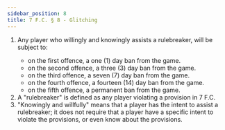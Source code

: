 ```yaml
---
sidebar_position: 8
title: 7 F.C. § 8 - Glitching
---
```


<ol type="1">
	<li>Any player who willingly and knowingly assists a rulebreaker, will be subject to:</li>
	<ul>
		<li>on the first offence, a one (1) day ban from the game.</li>
		<li>on the second offence, a three (3) day ban from the game.</li>
		<li>on the third offence, a seven (7) day ban from the game.</li>
		<li>on the fourth offence, a fourteen (14) day ban from the game.</li>
		<li>on the fifth offence, a permanent ban from the game.</li>
	</ul>
	<li>A "rulebreaker" is defined as any player violating a provision in 7 F.C.</li>
	<li>"Knowingly and willfully" means that a player has the intent to assist a rulebreaker; it does not require that a player have a specific intent to violate the provisions, or even know about the provisions.</li>
</ol>